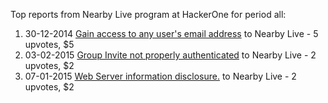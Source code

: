 Top reports from Nearby Live program at HackerOne for period all:

1. 30-12-2014 [Gain access to any user's email address](https://hackerone.com/reports/42154) to Nearby Live - 5 upvotes, $5
2. 03-02-2015 [Group Invite not properly authenticated](https://hackerone.com/reports/46379) to Nearby Live - 2 upvotes, $2
3. 07-01-2015 [Web Server information disclosure.](https://hackerone.com/reports/42780) to Nearby Live - 2 upvotes, $2
